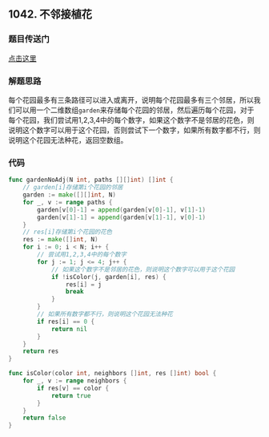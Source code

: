## 1042. 不邻接植花

### 题目传送门

[点击这里](https://leetcode.cn/problems/flower-planting-with-no-adjacent/)

### 解题思路

每个花园最多有三条路径可以进入或离开，说明每个花园最多有三个邻居，所以我们可以用一个二维数组`garden`来存储每个花园的邻居，然后遍历每个花园，对于每个花园，我们尝试用1,2,3,4中的每个数字，如果这个数字不是邻居的花色，则说明这个数字可以用于这个花园，否则尝试下一个数字，如果所有数字都不行，则说明这个花园无法种花，返回空数组。

### 代码

```go
func gardenNoAdj(N int, paths [][]int) []int {
    // garden[i]存储第i个花园的邻居
    garden := make([][]int, N)
    for _, v := range paths {
        garden[v[0]-1] = append(garden[v[0]-1], v[1]-1)
        garden[v[1]-1] = append(garden[v[1]-1], v[0]-1)
    }
    // res[i]存储第i个花园的花色
    res := make([]int, N)
    for i := 0; i < N; i++ {
        // 尝试用1,2,3,4中的每个数字
        for j := 1; j <= 4; j++ {
            // 如果这个数字不是邻居的花色，则说明这个数字可以用于这个花园
            if !isColor(j, garden[i], res) {
                res[i] = j
                break
            }
        }
        // 如果所有数字都不行，则说明这个花园无法种花
        if res[i] == 0 {
            return nil
        }
    }
    return res
}

func isColor(color int, neighbors []int, res []int) bool {
    for _, v := range neighbors {
        if res[v] == color {
            return true
        }
    }
    return false
}
```